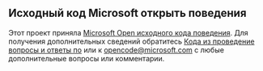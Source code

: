 ## <a name="microsoft-open-source-code-of-conduct"></a>Исходный код Microsoft открыть поведения
Этот проект приняла [Microsoft Open исходного кода поведения](https://opensource.microsoft.com/codeofconduct/).
Для получения дополнительных сведений обратитесь [Кода из проведение вопросы и ответы по](https://opensource.microsoft.com/codeofconduct/faq/) или к [opencode@microsoft.com](mailto:opencode@microsoft.com) с любые дополнительные вопросы или комментарии.